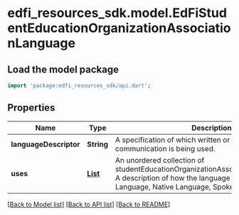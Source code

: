 # edfi_resources_sdk.model.EdFiStudentEducationOrganizationAssociationLanguage

## Load the model package
```dart
import 'package:edfi_resources_sdk/api.dart';
```

## Properties
Name | Type | Description | Notes
------------ | ------------- | ------------- | -------------
**languageDescriptor** | **String** | A specification of which written or spoken communication is being used. | 
**uses** | [**List<EdFiStudentEducationOrganizationAssociationLanguageUse>**](EdFiStudentEducationOrganizationAssociationLanguageUse.md) | An unordered collection of studentEducationOrganizationAssociationLanguageUses. A description of how the language is used (e.g. Home Language, Native Language, Spoken Language). | [optional] [default to const []]

[[Back to Model list]](../README.md#documentation-for-models) [[Back to API list]](../README.md#documentation-for-api-endpoints) [[Back to README]](../README.md)


